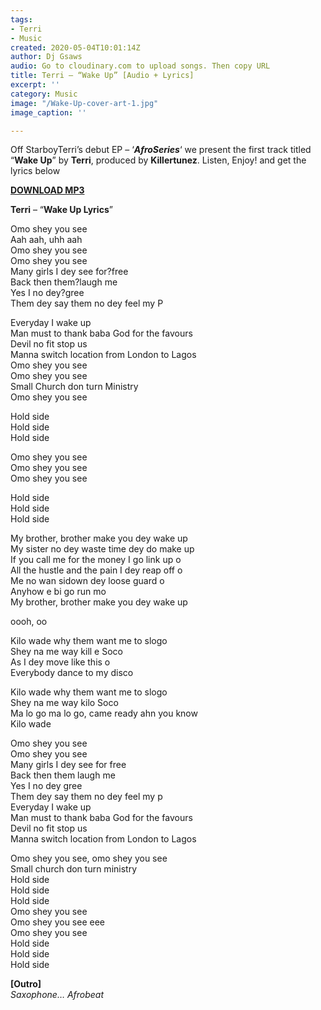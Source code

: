 ```yaml
---
tags:
- Terri
- Music
created: 2020-05-04T10:01:14Z
author: Dj Gsaws
audio: Go to cloudinary.com to upload songs. Then copy URL
title: Terri – “Wake Up” [Audio + Lyrics]
excerpt: ''
category: Music
image: "/Wake-Up-cover-art-1.jpg"
image_caption: ''

---
```

Off StarboyTerri’s debut EP – ‘**_AfroSeries_**‘ we present the first track titled “**Wake Up**” by **Terri**, produced by **Killertunez**. Listen, Enjoy! and get the lyrics below

[**DOWNLOAD MP3**](https://tooxclusive.com/wp-content/uploads/2020/05/Terri-Wake-Up.mp3)

**Terri** – “**Wake Up Lyrics**”

Omo shey you see  
Aah aah, uhh aah  
Omo shey you see  
Omo shey you see  
Many girls I dey see for?free  
Back then them?laugh me  
Yes I no dey?gree  
Them dey say them no dey feel my P

Everyday I wake up  
Man must to thank baba God for the favours  
Devil no fit stop us  
Manna switch location from London to Lagos  
Omo shey you see  
Omo shey you see  
Small Church don turn Ministry  
Omo shey you see

Hold side  
Hold side  
Hold side

Omo shey you see  
Omo shey you see  
Omo shey you see

Hold side  
Hold side  
Hold side

My brother, brother make you dey wake up  
My sister no dey waste time dey do make up  
If you call me for the money I go link up o  
All the hustle and the pain I dey reap off o  
Me no wan sidown dey loose guard o  
Anyhow e bi go run mo  
My brother, brother make you dey wake up

oooh, oo

Kilo wade why them want me to slogo  
Shey na me way kill e Soco  
As I dey move like this o  
Everybody dance to my disco

Kilo wade why them want me to slogo  
Shey na me way kilo Soco  
Ma lo go ma lo go, came ready ahn you know  
Kilo wade

Omo shey you see  
Omo shey you see  
Many girls I dey see for free  
Back then them laugh me  
Yes I no dey gree  
Them dey say them no dey feel my p  
Everyday I wake up  
Man must to thank baba God for the favours  
Devil no fit stop us  
Manna switch location from London to Lagos

Omo shey you see, omo shey you see  
Small church don turn ministry  
Hold side  
Hold side  
Hold side  
Omo shey you see  
Omo shey you see eee  
Omo shey you see  
Hold side  
Hold side  
Hold side

**\[Outro\]**  
_Saxophone… Afrobeat_